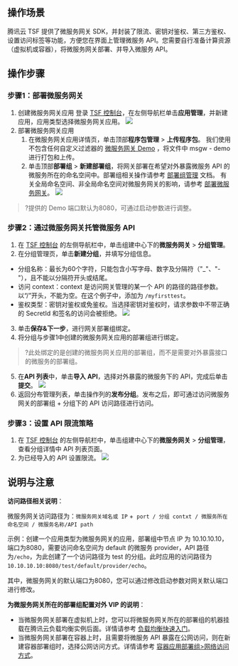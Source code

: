 ## 操作场景

腾讯云 TSF 提供了微服务网关 SDK，并封装了限流、密钥对鉴权、第三方鉴权、设置访问标签等功能，方便您在界面上管理微服务 API。您需要自行准备计算资源（虚拟机或容器），将微服务网关部署、并导入微服务 API。

## 操作步骤

### 步骤1：部署微服务网关

1. 创建微服务网关应用
   登录 [TSF 控制台](https://console.cloud.tencent.com/tsf?rid=1)，在左侧导航栏单击**应用管理**，并新建应用，应用类型选择微服务网关应用。
	 ![](https://qcloudimg.tencent-cloud.cn/raw/30868db7ff6d9805d7fcd5667bee9f7e.png)
2. 部署微服务网关应用
   1. 在微服务网关应用详情页，单击顶部**程序包管理** > **上传程序包**。
      我们使用不包含任何自定义过滤器的 [微服务网关 Demo](https://alon-deployment-gz-1257356411.cos.ap-guangzhou.myqcloud.com/tsf-demo-simple-1.16.0.zip?_ga=1.250118594.510479937.1548238548) ，将文件中 msgw - demo 进行打包和上传。
   2. 单击顶部**部署组** > **新建部署组**，将网关部署在希望对外暴露微服务 API 的微服务所在的命名空间中。部署组相关操作请参考 [部署组管理](https://cloud.tencent.com/document/product/649/15524) 文档。
      有关全局命名空间、非全局命名空间对微服务网关的影响，请参考 [部署微服务网关](https://cloud.tencent.com/document/product/649/40200)。
      ![](https://main.qcloudimg.com/raw/b73e08360923a1bd485c59f7fec1fdf3.png)

> ?提供的 Demo 端口默认为8080，可通过启动参数进行调整。



### 步骤2：通过微服务网关托管微服务 API

1. 在 [TSF 控制台](https://console.cloud.tencent.com/tsf?rid=1) 的左侧导航栏中，单击组建中心下的**微服务网关** > **分组管理**。
2. 在分组管理页，单击**新建分组**，并填写分组信息。

- 分组名称：最长为60个字符，只能包含小写字母、数字及分隔符（"_"、"-"），且不能以分隔符开头或结尾。
- 访问 context：context 是访问网关管理的某一个 API 的路径的路径参数。以“/”开头，不能为空。在这个例子中，添加为 `/myfirsttest`。
- 鉴权类型：密钥对鉴权或免鉴权。当选择密钥对鉴权时，请求参数中不带正确的 SecretId 和签名的访问会被拒绝。
  ![](https://main.qcloudimg.com/raw/1deb7fb6fd50d6529ac5c3907fb6da73.png)

3. 单击**保存&下一步**，进行网关部署组绑定。
4. 将分组与步骤1中创建的微服务网关应用的部署组进行绑定。

> ?此处绑定的是创建的微服务网关应用的部署组，而不是需要对外暴露接口的微服务的部署组。

5. 在**API 列表**中，单击**导入 API**，选择对外暴露的微服务下的 API，完成后单击**提交**。
   ![](https://main.qcloudimg.com/raw/a8f696129adf3367079dbfc7a3c9087f.png)
6. 返回分布管理列表，单击操作列的**发布分组**。发布之后，即可通过访问微服务网关的部署组 + 分组下的 API 访问路径进行访问。



### 步骤3：设置 API 限流策略

1. 在 [TSF 控制台](https://console.cloud.tencent.com/tsf?rid=1) 的左侧导航栏中，单击组建中心下的**微服务网关** > **分组管理**，查看分组详情中 API 列表页面。
2. 为已经导入的 API 设置限流。
   ![](https://main.qcloudimg.com/raw/ff22be0e3b1f9befe37e5a08aad14f10.png)

## 说明与注意	 

**访问路径相关说明**：

微服务网关访问路径为：`微服务网关域名或 IP` +` port / 分组 contxt / 微服务所在命名空间 / 微服务名称/API path`

示例：创建一个应用类型为微服务网关的应用，部署组中节点 IP 为 10.10.10.10，端口为8080，需要访问命名空间为 default 的微服务 provider，API 路径为`/echo`，为此创建了一个访问路径为 test 的分组。此时应用的访问路径为 `10.10.10.10:8080/test/default/provider/echo`。

其中，微服务网关的默认端口为8080，您可以通过修改启动参数对网关默认端口进行修改。

**为微服务网关所在的部署组配置对外 VIP 的说明**：

- 当微服务网关部署在虚拟机上时，您可以将微服务网关所在的部署组的机器挂载在腾讯云负载均衡实例后面。详情请参考 [负载均衡快速入门](https://cloud.tencent.com/document/product/214/8975)。
- 当微服务网关部署在容器上时，且需要将微服务 API 暴露在公网访问，则在新建容器部署组时，选择公网访问方式。详情请参考 [容器应用部署组>网络访问方式](https://cloud.tencent.com/document/product/649/15525)。
